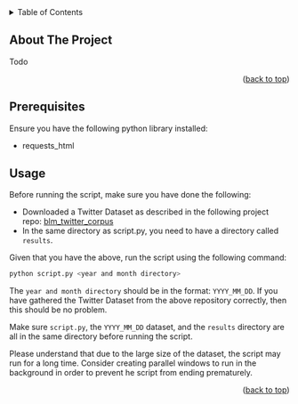 <div id="top"></div>
<!-- TABLE OF CONTENTS -->
<details>
  <summary>Table of Contents</summary>
  <ol>
    <li>
      <a href="#about-the-project">About The Project</a>
    </li>
    <li>
      <a href="#getting-started">Getting Started</a>
      <ul>
        <li><a href="#prerequisites">Prerequisites</a></li>
        <li><a href="#installation">Installation</a></li>
      </ul>
    </li>
    <li><a href="#usage">Usage</a></li>
  </ol>
</details>



<!-- ABOUT THE PROJECT -->
## About The Project

Todo

<p align="right">(<a href="#top">back to top</a>)</p>


<!-- GETTING STARTED -->
## Prerequisites

Ensure you have the following python library installed:
* requests_html


<!-- USAGE EXAMPLES -->
## Usage

Before running the script, make sure you have done the following:

* Downloaded a Twitter Dataset as described in the following project repo: [blm_twitter_corpus](https://github.com/sjgiorgi/blm_twitter_corpus)
* In the same directory as script.py, you need to have a directory called `results`.

Given that you have the above, run the script using the following command:

```sh
python script.py <year and month directory>
```
The `year and month directory` should be in the format: `YYYY_MM_DD`. If you have gathered the Twitter Dataset from the above repository correctly, then this should be no problem.

Make sure `script.py`, the `YYYY_MM_DD` dataset, and the `results` directory are all in the same directory before running the script.

Please understand that due to the large size of the dataset, the script may run for a long time. Consider creating parallel windows to run in the background in order to prevent he script from ending prematurely.

<p align="right">(<a href="#top">back to top</a>)</p>